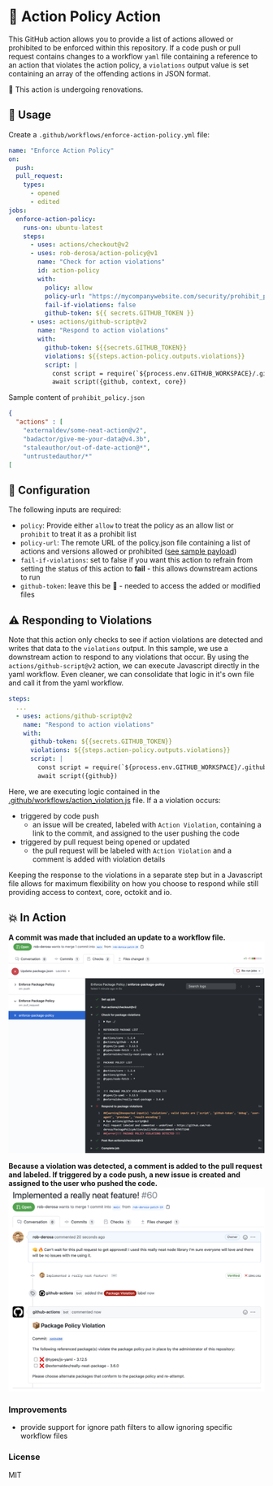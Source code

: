 # :construction: Action Policy Action 

This GitHub action allows you to provide a list of actions allowed or prohibited to be enforced within this repository. If a code push or pull request contains changes to a workflow `yaml` file containing a reference to an action that violates the action policy, a `violations` output value is set containing an array of the offending actions in JSON format.

:construction_worker: This action is undergoing renovations.

## :dart: Usage

Create a `.github/workflows/enforce-action-policy.yml` file:

```yaml
name: "Enforce Action Policy"
on:
  push:
  pull_request:
    types:
      - opened
      - edited
jobs:
  enforce-action-policy:
    runs-on: ubuntu-latest
    steps:
      - uses: actions/checkout@v2
      - uses: rob-derosa/action-policy@v1
        name: "Check for action violations"
        id: action-policy
        with:
          policy: allow
          policy-url: "https://mycompanywebsite.com/security/prohibit_policy.json"
          fail-if-violations: false
          github-token: ${{ secrets.GITHUB_TOKEN }}
      - uses: actions/github-script@v2
        name: "Respond to action violations"
        with:
          github-token: ${{secrets.GITHUB_TOKEN}}
          violations: ${{steps.action-policy.outputs.violations}}
          script: |
            const script = require(`${process.env.GITHUB_WORKSPACE}/.github/workflows/action_violation.js`)
            await script({github, context, core})
```

Sample content of `prohibit_policy.json`
```json
{
  "actions" : [
    "externaldev/some-neat-action@v2",
    "badactor/give-me-your-data@v4.3b",
    "staleauthor/out-of-date-action@*",
    "untrustedauthor/*"
[
```

## :pencil: Configuration

The following inputs are required:

- `policy`: Provide either `allow` to treat the policy as an allow list or `prohibit` to treat it as a prohibit list
- `policy-url`: The remote URL of the policy.json file containing a list of actions and versions allowed or prohibited ([see sample payload](#sample-content-of-action-policy-allowjson))
- `fail-if-violations`: set to false if you want this action to refrain from setting the status of this action to **fail** - this allows downstream actions to run
- `github-token`: leave this be :metal: - needed to access the added or modified files


## :warning: Responding to Violations

Note that this action only checks to see if action violations are detected and writes that data to the `violations` output. In this sample,
we use a downstream action to respond to any violations that occur. By using the `actions/github-script@v2` action, we can execute
Javascript directly in the yaml workflow. Even cleaner, we can consolidate that logic in it's own file and call it from the yaml workflow.

```yaml
steps:
  ...
  - uses: actions/github-script@v2
    name: "Respond to action violations"
    with:
      github-token: ${{secrets.GITHUB_TOKEN}}
      violations: ${{steps.action-policy.outputs.violations}}
      script: |
        const script = require(`${process.env.GITHUB_WORKSPACE}/.github/workflows/action_violation.js`)
        await script({github})
```

Here, we are executing logic contained in the [.github/workflows/action_violation.js](.github/workflows/action_violation.js) file.
If a a violation occurs:
* triggered by code push
  * an issue will be created, labeled with `Action Violation`, containing a link to the commit, and assigned to the user pushing the code
* triggered by pull request being opened or updated
  * the pull request will be labeled with `Action Violation` and a comment is added with violation details

Keeping the response to the violations in a separate step but in a Javascript file allows for maximum flexibility on how
you choose to respond while still providing access to context, core, octokit and io.


## :boom: In Action

**A commit was made that included an update to a workflow file.**
![Action Console Log](assets/action_log.png?raw=true)

**Because a violation was detected, a comment is added to the pull request and labeled. If triggered by a code push, a new issue is created and assigned to the user who pushed the code.**
![Pull request commented on due to violation](assets/pull_request.png?raw=true)


### Improvements

* provide support for ignore path filters to allow ignoring specific workflow files

### License

MIT
